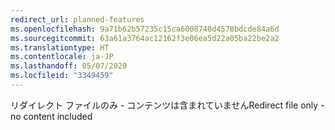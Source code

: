 ```yaml
---
redirect_url: planned-features
ms.openlocfilehash: 9a71b62b57235c15ca6008740d4578bdcde84a6d
ms.sourcegitcommit: 63a61a3764ac12162f3e06ea5d22a05ba22be2a2
ms.translationtype: HT
ms.contentlocale: ja-JP
ms.lasthandoff: 05/07/2020
ms.locfileid: "3349459"
---
```

<span data-ttu-id="7501e-101">リダイレクト ファイルのみ - コンテンツは含まれていません</span><span class="sxs-lookup"><span data-stu-id="7501e-101">Redirect file only - no content included</span></span>